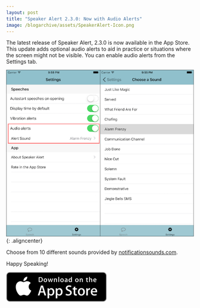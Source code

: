 ```yaml
---
layout: post
title: "Speaker Alert 2.3.0: Now with Audio Alerts"
image: /blogarchive/assets/SpeakerAlert-Icon.png
---
```


The latest release of Speaker Alert, 2.3.0 is now available in the App Store. This update adds optional audio alerts to aid in practice or situations where the screen might not be visible. You can enable audio alerts from the Settings tab.

![Audio Settings](/blogarchive/media/speaker-alert-2-dot-3-0-now-with-audio-alerts/audio_settings.png){: .aligncenter}

Choose from 10 different sounds provided by [notificationsounds.com](https://notificationsounds.com/).

Happy Speaking!

[![App Store](/blogarchive/assets/appstore-badge.svg)](https://itunes.apple.com/us/app/speaker-alert/id488585337?mt=8)